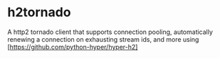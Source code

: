 # h2tornado

A http2 tornado client that supports connection pooling, automatically renewing a connection on exhausting stream ids, and more using [https://github.com/python-hyper/hyper-h2] 

